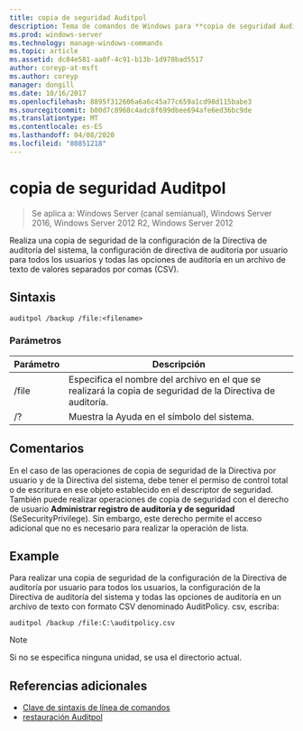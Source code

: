 ```yaml
---
title: copia de seguridad Auditpol
description: Tema de comandos de Windows para **copia de seguridad Auditpol**, que realiza una copia de seguridad de la configuración de la Directiva de auditoría del sistema, la configuración de directiva de auditoría por usuario para todos los usuarios y todas las opciones de auditoría en un archivo de texto de valores separados por comas (CSV).
ms.prod: windows-server
ms.technology: manage-windows-commands
ms.topic: article
ms.assetid: dc84e581-aa0f-4c91-b13b-1d970bad5517
author: coreyp-at-msft
ms.author: coreyp
manager: dongill
ms.date: 10/16/2017
ms.openlocfilehash: 8895f312606a6a6c45a77c659a1cd98d115babe3
ms.sourcegitcommit: b00d7c8968c4adc8f699dbee694afe6ed36bc9de
ms.translationtype: MT
ms.contentlocale: es-ES
ms.lasthandoff: 04/08/2020
ms.locfileid: "80851218"
---
```

# <a name="auditpol-backup"></a>copia de seguridad Auditpol

>Se aplica a: Windows Server (canal semianual), Windows Server 2016, Windows Server 2012 R2, Windows Server 2012

Realiza una copia de seguridad de la configuración de la Directiva de auditoría del sistema, la configuración de directiva de auditoría por usuario para todos los usuarios y todas las opciones de auditoría en un archivo de texto de valores separados por comas (CSV).

## <a name="syntax"></a>Sintaxis

```
auditpol /backup /file:<filename>
```

### <a name="parameters"></a>Parámetros

| Parámetro | Descripción |
|-----------|------------- |
| /file | Especifica el nombre del archivo en el que se realizará la copia de seguridad de la Directiva de auditoría. |
| /? | Muestra la Ayuda en el símbolo del sistema. |

## <a name="remarks"></a>Comentarios

En el caso de las operaciones de copia de seguridad de la Directiva por usuario y de la Directiva del sistema, debe tener el permiso de control total o de escritura en ese objeto establecido en el descriptor de seguridad. También puede realizar operaciones de copia de seguridad con el derecho de usuario **Administrar registro de auditoría y de seguridad** (SeSecurityPrivilege). Sin embargo, este derecho permite el acceso adicional que no es necesario para realizar la operación de lista.

## <a name="examples"></a><a name=BKMK_examples></a>Example

Para realizar una copia de seguridad de la configuración de la Directiva de auditoría por usuario para todos los usuarios, la configuración de la Directiva de auditoría del sistema y todas las opciones de auditoría en un archivo de texto con formato CSV denominado AuditPolicy. csv, escriba:

```
auditpol /backup /file:C:\auditpolicy.csv
```

> [!NOTE]
> Si no se especifica ninguna unidad, se usa el directorio actual.

## <a name="additional-references"></a>Referencias adicionales

- [Clave de sintaxis de línea de comandos](command-line-syntax-key.md)
- [restauración Auditpol](auditpol-restore.md)
